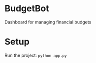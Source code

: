 # BudgetBot

Dashboard for managing financial budgets

# Setup

Run the project:
```python app.py```
